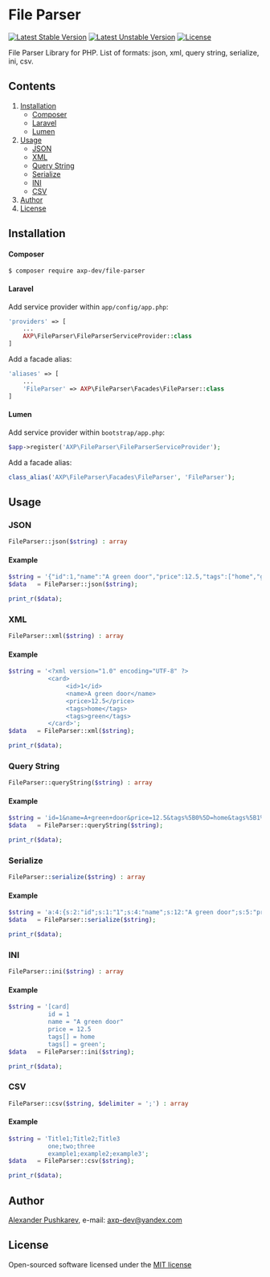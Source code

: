 # File Parser
[![Latest Stable Version](https://poser.pugx.org/axp-dev/file-parser/v/stable)](https://packagist.org/packages/axp-dev/file-parser)
[![Latest Unstable Version](https://poser.pugx.org/axp-dev/file-parser/v/unstable)](https://packagist.org/packages/axp-dev/file-parser)
[![License](https://poser.pugx.org/axp-dev/file-parser/license)](https://packagist.org/packages/axp-dev/file-parser)

File Parser Library for PHP. List of formats: json, xml, query string, serialize, ini, csv.

## Contents
1. [Installation](#installation)
    + [Composer](#composer)
    + [Laravel](#laravel)
    + [Lumen](#lumen)
2. [Usage](#usage)
    + [JSON](#json)
    + [XML](#xml)
    + [Query String](#query-string)
    + [Serialize](#serialize)
    + [INI](#ini)
    + [CSV](#csv)
3. [Author](#author)
4. [License](#license)

## Installation
#### Composer
```
$ composer require axp-dev/file-parser
```
#### Laravel
Add service provider within `app/config/app.php`:
```php
'providers' => [
    ...
    AXP\FileParser\FileParserServiceProvider::class
]
```
Add a facade alias:
```php
'aliases' => [
    ...
    'FileParser' => AXP\FileParser\Facades\FileParser::class
]
```
#### Lumen
Add service provider within `bootstrap/app.php`:
```php
$app->register('AXP\FileParser\FileParserServiceProvider');
```
Add a facade alias:
```php
class_alias('AXP\FileParser\Facades\FileParser', 'FileParser');
```

## Usage
### JSON
```php
FileParser::json($string) : array
```
#### Example
```php
$string = '{"id":1,"name":"A green door","price":12.5,"tags":["home","green"]}';
$data   = FileParser::json($string);

print_r($data);
```

### XML
```php
FileParser::xml($string) : array
```
#### Example
```php
$string = '<?xml version="1.0" encoding="UTF-8" ?>
           <card>
                <id>1</id>
                <name>A green door</name>
                <price>12.5</price>
                <tags>home</tags>
                <tags>green</tags>
           </card>';
$data   = FileParser::xml($string);

print_r($data);
```

### Query String
```php
FileParser::queryString($string) : array
```
#### Example
```php
$string = 'id=1&name=A+green+door&price=12.5&tags%5B0%5D=home&tags%5B1%5D=green';
$data   = FileParser::queryString($string);

print_r($data);
```

### Serialize
```php
FileParser::serialize($string) : array
```
#### Example
```php
$string = 'a:4:{s:2:"id";s:1:"1";s:4:"name";s:12:"A green door";s:5:"price";s:4:"12.5";s:4:"tags";a:2:{i:0;s:4:"home";i:1;s:5:"green";}}';
$data   = FileParser::serialize($string);

print_r($data);
```

### INI
```php
FileParser::ini($string) : array
```
#### Example
```php
$string = '[card]
           id = 1
           name = "A green door"
           price = 12.5
           tags[] = home
           tags[] = green';
$data   = FileParser::ini($string);

print_r($data);
```

### CSV
```php
FileParser::csv($string, $delimiter = ';') : array
```
#### Example
```php
$string = 'Title1;Title2;Title3
           one;two;three
           example1;example2;example3';
$data   = FileParser::csv($string);

print_r($data);
```

## Author
[Alexander Pushkarev](https://github.com/axp-dev), e-mail: [axp-dev@yandex.com](mailto:axp-dev@yandex.com)

## License
Open-sourced software licensed under the [MIT license](https://opensource.org/licenses/MIT)